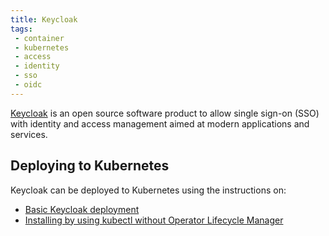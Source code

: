```yaml
---
title: Keycloak
tags:
 - container
 - kubernetes
 - access
 - identity
 - sso
 - oidc
---
```


[Keycloak](https://www.keycloak.org/) is an open source software product to allow single sign-on (SSO) with identity and 
access management aimed at modern applications and services.
<!--more-->

## Deploying to Kubernetes

Keycloak can be deployed to Kubernetes using the instructions on:
* [Basic Keycloak deployment](https://www.keycloak.org/operator/basic-deployment)
* [Installing by using kubectl without Operator Lifecycle Manager](https://www.keycloak.org/operator/installation#_installing_by_using_kubectl_without_operator_lifecycle_manager)

